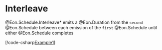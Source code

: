 ﻿# Interleave

@Eon.Schedule.Interleave* emits a @Eon.Duration from the `second`
@Eon.Schedule between each emission of the `first` @Eon.Schedule until either
@Eon.Schedule completes

[!code-csharp[Example1](../../../Eon.Tests/Examples/InterleaveTests.cs#Example1)]

